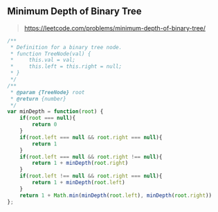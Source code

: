## Minimum Depth of Binary Tree 

> https://leetcode.com/problems/minimum-depth-of-binary-tree/

```javascript
/**
 * Definition for a binary tree node.
 * function TreeNode(val) {
 *     this.val = val;
 *     this.left = this.right = null;
 * }
 */
/**
 * @param {TreeNode} root
 * @return {number}
 */
var minDepth = function(root) {
    if(root === null){
        return 0
    }
    if(root.left === null && root.right === null){
        return 1
    }
    if(root.left === null && root.right !== null){
        return 1 + minDepth(root.right)
    }
    if(root.left !== null && root.right === null){
        return 1 + minDepth(root.left)
    }
    return 1 + Math.min(minDepth(root.left), minDepth(root.right))
};
```